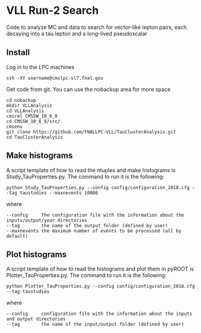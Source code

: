 # VLL Run-2 Search
Code to analyze MC and data to search for vector-like lepton pairs, each decaying into a tau lepton and a long-lived pseudoscalar

## Install

Log in to the LPC machines
```
ssh -XY username@cmslpc-sl7.fnal.gov
```

Get code from git. You can use the nobackup area for more space
````
cd nobackup
mkdir VLLAnalysis
cd VLLAnalysis
cmsrel CMSSW_10_6_8
cd CMSSW_10_6_8/src/
cmsenv
git clone https://github.com/FNALLPC-VLL/TauClusterAnalysis.git
cd TauClusterAnalysis 
````

## Make histograms

A script template of how to read the ntuples and make histograms is Study_TauProperties.py. The command to run it is the following: 
````
python Study_TauProperties.py --config config/configuration_2018.cfg --tag taustudies --maxnevents 10000
````
where 
````
--config     The configuration file with the information about the inputs/output/year directories
--tag        the name of the output folder (defined by user)
--maxnevents the maximum number of events to be processed (all by default)
````

## Plot histograms

A script template of how to read the histograms and plot them in pyROOT is Plotter_TauProperties.py. The command to run it is the following: 
````
python Plotter_TauProperties.py --config config/configuration_2018.cfg --tag taustudies
````
where 
````
--config     configuration file with the information about the inputs and output directories
--tag        the name of the input/output folder (defined by user)
````